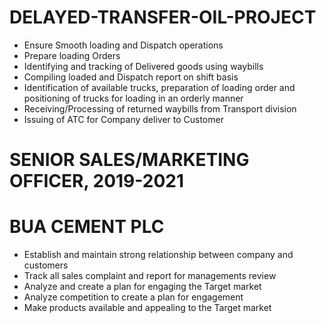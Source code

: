 # DELAYED-TRANSFER-OIL-PROJECT
+	Ensure Smooth loading and Dispatch operations
+	Prepare loading Orders
+	Identifying and tracking of Delivered goods using waybills
+	Compiling loaded and Dispatch report on shift basis 
+	Identification of available trucks, preparation of loading order and positioning of trucks for loading in an orderly manner
+	Receiving/Processing of returned waybills from Transport division
+	Issuing of ATC for Company deliver to Customer
# SENIOR SALES/MARKETING OFFICER, 2019-2021      
# BUA CEMENT PLC                          
+	Establish and maintain strong relationship between company and customers                 
+	Track all sales complaint and report for managements review
+	Analyze and create a plan for engaging the Target market
+	Analyze competition to create a plan for engagement
+	Make products available and appealing to the Target market





